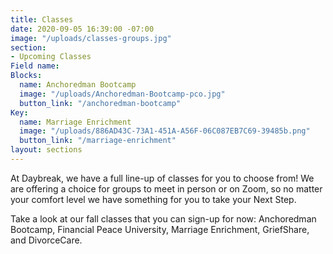 ```yaml
---
title: Classes
date: 2020-09-05 16:39:00 -07:00
image: "/uploads/classes-groups.jpg"
section:
- Upcoming Classes
Field name: 
Blocks:
  name: Anchoredman Bootcamp
  image: "/uploads/Anchoredman-Bootcamp-pco.jpg"
  button_link: "/anchoredman-bootcamp"
Key:
  name: Marriage Enrichment
  image: "/uploads/886AD43C-73A1-451A-A56F-06C087EB7C69-39485b.png"
  button_link: "/marriage-enrichment"
layout: sections
---
```


At Daybreak, we have a full line-up of classes for you to choose from!  We are offering a choice for groups to meet in person or on Zoom, so no matter your comfort level we have something for you to take your Next Step.  

Take a look at our fall classes that you can sign-up for now:  Anchoredman Bootcamp, Financial Peace University, Marriage Enrichment, GriefShare, and DivorceCare.  